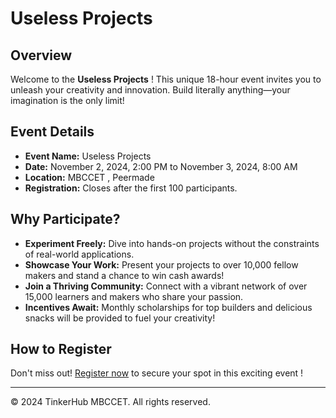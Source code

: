 # Useless Projects  

## Overview

Welcome to the **Useless Projects**  ! This unique 18-hour event invites you to unleash your creativity and innovation. Build literally anything—your imagination is the only limit!

## Event Details

- **Event Name:** Useless Projects  
- **Date:** November 2, 2024, 2:00 PM to November 3, 2024, 8:00 AM
- **Location:** MBCCET , Peermade
- **Registration:** Closes after the first 100 participants.

## Why Participate?

- **Experiment Freely:** Dive into hands-on projects without the constraints of real-world applications.
- **Showcase Your Work:** Present your projects to over 10,000 fellow makers and stand a chance to win cash awards!
- **Join a Thriving Community:** Connect with a vibrant network of over 15,000 learners and makers who share your passion.
- **Incentives Await:** Monthly scholarships for top builders and delicious snacks will be provided to fuel your creativity!

## How to Register

Don't miss out! [Register now](#) to secure your spot in this exciting event !

---

© 2024 TinkerHub MBCCET. All rights reserved.
